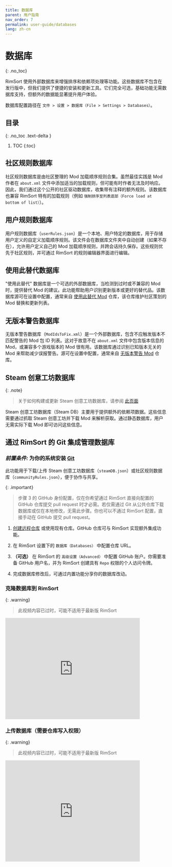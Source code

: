 ```yaml
---
title: 数据库
parent: 用户指南
nav_order: 7
permalink: user-guide/databases
lang: zh-cn
---
```


# 数据库
{: .no_toc}

RimSort 使用外部数据库来增强排序和依赖项处理等功能。这些数据库不包含在发行版中，但我们提供了便捷的安装和更新工具。它们完全可选，基础功能无需数据库支持，但额外的数据能显著提升用户体验。

数据库配置路径在 `文件 > 设置 > 数据库（File > Settings > Databases）`。

## 目录
{: .no_toc .text-delta }

1. TOC
{:toc}

## 社区规则数据库

社区规则数据库是由社区整理的 Mod 加载顺序规则合集。虽然最佳实践是 Mod 作者在 `about.xml` 文件中添加适当的加载规则，但可能有时作者无法及时响应。因此，我们通过这个公开的社区驱动数据库，收集带有注释的额外规则。该数据库也兼容 RimSort 特有的加载规则（例如 `强制排序至列表底部（Force load at bottom of list）`）。

## 用户规则数据库

用户规则数据库（`userRules.json`）是一个本地、用户特定的数据库，用于存储用户定义的自定义加载顺序规则。该文件会在数据库文件夹中自动创建（如果不存在），允许用户定义自己的 Mod 加载顺序规则，并跨会话持久保存。这些规则优先于社区规则，并可通过 RimSort 的规则编辑器界面进行编辑。

## 使用此替代数据库

"使用此替代" 数据库是一个可选的外部数据库，当检测到过时或不兼容的 Mod 时，提供替代 Mod 的建议。此功能帮助用户识别更新版本或更好的替代品。该数据库源可在设置中配置，通常来自 [使用此替代 Mod](https://steamcommunity.com/sharedfiles/filedetails/?id=3396308787) 仓库，该仓库维护社区策划的 Mod 替换和更新列表。

## 无版本警告数据库

无版本警告数据库（`ModIdsToFix.xml`）是一个外部数据库，包含不应触发版本不匹配警告的 Mod 包 ID 列表。这对于故意不在 `about.xml` 文件中包含版本信息的 Mod，或兼容多个游戏版本的 Mod 很有用。该数据库通过识别已知版本无关的 Mod 来帮助减少误报警告。源可在设置中配置，通常来自 [无版本警告 Mod](https://steamcommunity.com/sharedfiles/filedetails/?id=2599504692) 仓库。

## Steam 创意工坊数据库

{: .note}
> 关于如何构建或更新 Steam 创意工坊数据库，请参阅 [此页面](../user-guide/db-builder.zh-cn)

Steam 创意工坊数据库（Steam DB）主要用于提供额外的依赖项数据。这些信息需要通过抓取 Steam 创意工坊并下载 Mod 来解析获取。通过静态数据库，用户无需实际下载 Mod 即可访问这些信息。

## 通过 RimSort 的 Git 集成管理数据库

### _**前置条件:**_ 为你的系统安装 [Git](https://git-scm.com/book/en/v2/Getting-Started-Installing-Git)

此功能用于下载/上传 Steam 创意工坊数据库（`steamDB.json`）或社区规则数据库（`communityRules.json`），便于协作与共享。

{: .important}
> 步骤 3 的 GitHub 身份配置，仅在你希望通过 RimSort 直接向配置的 GitHub 仓库提交 pull request 时才必需。若仅需通过 Git 从公共仓库下载数据库或仅在本地修改，无需此步骤。你也可以不通过 RimSort 配置，直接手动在 GitHub 提交 pull request。

1. [创建远程仓库](https://docs.github.com/en/get-started/quickstart/create-a-repo) 或使用现有仓库。GitHub 仓库可与 RimSort 实现额外集成功能。

2. 在 RimSort 设置下的 `数据库（Databases）` 中配置仓库 URL。

3. **（可选）** 在 RimSort 的 `高级设置（Advanced）` 中配置 GitHub 账户。你需要准备 GitHub 用户名，并为 RimSort 创建具有 `Repo` 权限的个人访问令牌。

4. 完成数据库修改后，可通过内置功能分享你的数据库改动。

### 克隆数据库到 RimSort

{: .warning}
> 此视频内容已过时，可能不适用于最新版 RimSort

<iframe width="420" height="315" src="https://github.com/RimSort/RimSort/assets/2766946/2c236e00-d963-4831-93e7-3effb10c6b5e" frameborder="0" allowfullscreen="true" alt="下载数据库演示视频"></iframe>

### 上传数据库（需要仓库写入权限）

{: .warning}
> 此视频内容已过时，可能不适用于最新版 RimSort

<iframe width="420" height="315" src="https://github.com/RimSort/RimSort/assets/2766946/60ced0ef-adba-436f-8fbc-e593a236e389" frameborder="0" allowfullscreen="true" alt="上传数据库演示视频"></iframe>